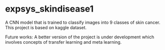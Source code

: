 # expsys_skindisease1
A CNN model that is trained to classify images into 9 classes of skin cancer.
This project is based on kaggle dataset.

Future works:
A better version of the project is under development which involves concepts of transfer learning and meta learning.

